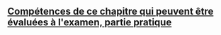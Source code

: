 ## [Compétences de ce chapitre qui peuvent être évaluées à l'examen, partie **pratique**](https://github.com/thfruchart/tnsi-2020/blob/master/Chap08/Comp%C3%A9tences_Algorithmique.pdf)
